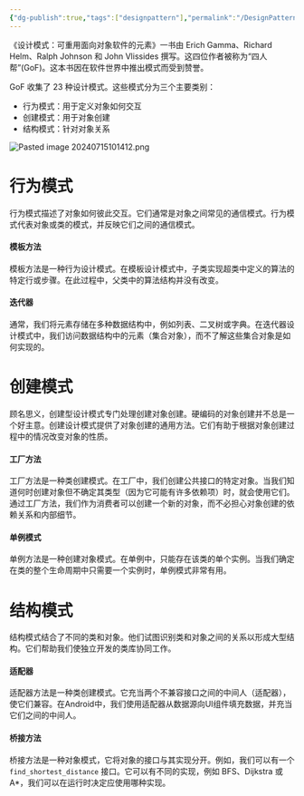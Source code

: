```yaml
---
{"dg-publish":true,"tags":["designpattern"],"permalink":"/DesignPattern/设计模式概述/","dgPassFrontmatter":true}
---
```



《设计模式：可重用面向对象软件的元素》一书由 Erich Gamma、Richard Helm、Ralph Johnson 和 John Vlissides 撰写。这四位作者被称为“四人帮”(GoF)。这本书因在软件世界中推出模式而受到赞誉。

GoF 收集了 23 种设计模式。这些模式分为三个主要类别：

- 行为模式：用于定义对象如何交互
- 创建模式：用于对象创建
- 结构模式：针对对象关系

![Pasted image 20240715101412.png](/img/user/DesignPattern/assert/Pasted%20image%2020240715101412.png)

# 行为模式

行为模式描述了对象如何彼此交互。它们通常是对象之间常见的通信模式。行为模式代表对象或类的模式，并反映它们之间的通信模式。

#### 模板方法

模板方法是一种行为设计模式。在模板设计模式中，子类实现超类中定义的算法的特定行或步骤。在此过程中，父类中的算法结构并没有改变。

#### 迭代器

通常，我们将元素存储在多种数据结构中，例如列表、二叉树或字典。在迭代器设计模式中，我们访问数据结构中的元素（集合对象），而不了解这些集合对象是如何实现的。

# 创建模式

顾名思义，创建型设计模式专门处理创建对象创建。硬编码的对象创建并不总是一个好主意。创建设计模式提供了对象创建的通用方法。它们有助于根据对象创建过程中的情况改变对象的性质。


#### 工厂方法

工厂方法是一种类创建模式。在工厂中，我们创建公共接口的特定对象。当我们知道何时创建对象但不确定其类型（因为它可能有许多依赖项）时，就会使用它们。通过工厂方法，我们作为消费者可以创建一个新的对象，而不必担心对象创建的依赖关系和内部细节。

#### 单例模式

单例方法是一种创建对象模式。在单例中，只能存在该类的单个实例。当我们确定在类的整个生命周期中只需要一个实例时，单例模式非常有用。

# 结构模式

结构模式结合了不同的类和对象。他们试图识别类和对象之间的关系以形成大型结构。它们帮助我们使独立开发的类库协同工作。


#### 适配器

适配器方法是一种类创建模式。它充当两个不兼容接口之间的中间人（适配器），使它们兼容。在Android中，我们使用适配器从数据源向UI组件填充数据，并充当它们之间的中间人。

#### 桥接方法

桥接方法是一种对象模式，它将对象的接口与其实现分开。例如，我们可以有一个 `find_shortest_distance` 接口。它可以有不同的实现，例如 BFS、Dijkstra 或 A*，我们可以在运行时决定应使用哪种实现。

